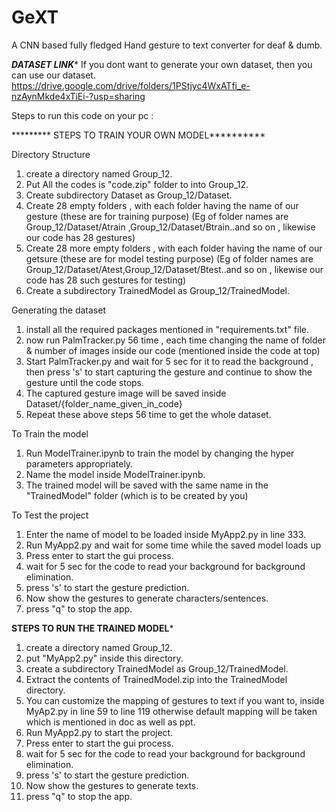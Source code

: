 # GeXT
A CNN based fully fledged Hand gesture to text converter for deaf &amp; dumb.

*************DATASET LINK**************
If you dont want to generate your own dataset, then you can use our dataset.
https://drive.google.com/drive/folders/1PStjyc4WxATfi_e-nzAynMkde4xTiEi-?usp=sharing

Steps to run this code on your pc :

********* STEPS TO TRAIN YOUR OWN MODEL**********

Directory Structure
1. create a directory named Group_12.
2. Put All the codes is "code.zip" folder to into Group_12.
3. Create subdirectory Dataset as Group_12/Dataset.
4. Create 28 empty folders , with each folder having the name of our gesture (these are for training purpose)
   (Eg of folder names are Group_12/Dataset/Atrain ,Group_12/Dataset/Btrain..and so on , likewise our code has
    28 gestures)
5. Create 28 more empty folders , with each folder having the name of our getsure (these are for model testing 
   purpose) (Eg of folder names are Group_12/Dataset/Atest,Group_12/Dataset/Btest..and so on , likewise our code
   has 28 such gestures for testing)
6. Create a subdirectory TrainedModel as Group_12/TrainedModel.

Generating the dataset
1. install all the required packages mentioned in "requirements.txt" file.
2. now run PalmTracker.py 56 time , each time changing the name of folder & number of images inside our code
   (mentioned inside the code at top)
3. Start PalmTracker.py and wait for 5 sec for it to read the background , then press 's' to start capturing
   the gesture and continue to show the gesture until the code stops.
4. The captured gesture image will be saved inside Dataset/{folder_name_given_in_code}
5. Repeat these above steps 56 time to get the whole dataset.

To Train the model
1. Run ModelTrainer.ipynb to train the model by changing the hyper parameters appropriately.
2. Name the model inside ModelTrainer.ipynb.
2. The trained model will be saved with the same name in the "TrainedModel" folder (which is to be created by you) 

To Test the project
1. Enter the name of model to be loaded inside MyApp2.py in line 333.
2. Run MyApp2.py and wait for some time while the saved model loads up
3. Press enter to start the gui process.
4. wait for 5 sec for the code to read your background for background elimination.
5. press 's' to start the gesture prediction.
6. Now show the gestures to generate characters/sentences.
7. press "q" to stop the app.


******STEPS TO RUN THE TRAINED MODEL*******
1. create a directory named Group_12.
2. put "MyApp2.py" inside this directory.
3. create a subdirectory TrainedModel as Group_12/TrainedModel.
4. Extract the contents of TrainedModel.zip into the TrainedModel directory.
5. You can customize the mapping of gestures to text if you want to, inside MyAp2.py in line 59 to line 119 otherwise
   default mapping will be taken which is mentioned in doc as well as ppt.
6. Run MyApp2.py to start the project.
7. Press enter to start the gui process.
8. wait for 5 sec for the code to read your background for background elimination.
9. press 's' to start the gesture prediction.
10. Now show the gestures to generate texts.
11. press "q" to stop the app.
